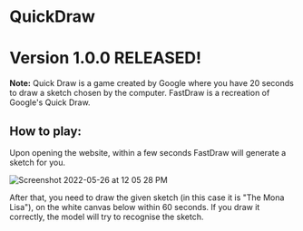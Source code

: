 # QuickDraw
# Version 1.0.0 RELEASED!

**Note:** Quick Draw is a game created by Google where you have 20 seconds to draw a sketch chosen by the computer. FastDraw is a recreation of Google's Quick Draw.

## How to play: 
Upon opening the website, within a few seconds FastDraw will generate a sketch for you.

![Screenshot 2022-05-26 at 12 05 28 PM](https://user-images.githubusercontent.com/75258277/170431837-f8b6067b-87a6-4a28-b955-53eafa29a52c.png)

After that, you need to draw the given sketch (in this case it is "The Mona Lisa"), on the white canvas below within 60 seconds. If you draw it correctly, the model will try to recognise the sketch. 
